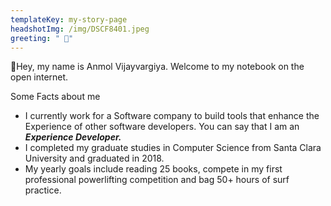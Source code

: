 ```yaml
---
templateKey: my-story-page
headshotImg: /img/DSCF8401.jpeg
greeting: " 👐"
---
```

👋Hey, my name is Anmol Vijayvargiya. Welcome to my notebook on the open internet.

Some Facts about me

* I currently work for a Software company to build tools that enhance the Experience of other software developers. You can say that I am an ***Experience Developer.***
* I completed my graduate studies in Computer Science from Santa Clara University and graduated  in 2018. 
* My yearly goals include reading 25 books, compete in my first professional powerlifting competition and bag 50+ hours of surf practice.